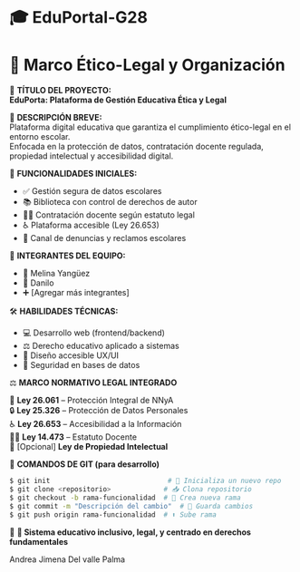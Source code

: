 
#             🎓 EduPortal-G28              #
#   🧭 Marco Ético-Legal y Organización     #


📌 **TÍTULO DEL PROYECTO:**  
**EduPorta: Plataforma de Gestión Educativa Ética y Legal**

📝 **DESCRIPCIÓN BREVE:**  
Plataforma digital educativa que garantiza el cumplimiento ético-legal en el entorno escolar.  
Enfocada en la protección de datos, contratación docente regulada, propiedad intelectual y accesibilidad digital.

🚀 **FUNCIONALIDADES INICIALES:**
- ✅ Gestión segura de datos escolares
- 📚 Biblioteca con control de derechos de autor
- 👩‍🏫 Contratación docente según estatuto legal
- ♿ Plataforma accesible (Ley 26.653)
- 📣 Canal de denuncias y reclamos escolares

👥 **INTEGRANTES DEL EQUIPO:**
- 👩 Melina Yangüez
- 👦 Danilo
- ➕ [Agregar más integrantes]

🛠️ **HABILIDADES TÉCNICAS:**
- 💻 Desarrollo web (frontend/backend)
- ⚖️ Derecho educativo aplicado a sistemas
- 🎨 Diseño accesible UX/UI
- 🔐 Seguridad en bases de datos


⚖️  **MARCO NORMATIVO LEGAL INTEGRADO**


📜 **Ley 26.061** – Protección Integral de NNyA  
🔒 **Ley 25.326** – Protección de Datos Personales  
♿ **Ley 26.653** – Accesibilidad a la Información  
👩‍🏫 **Ley 14.473** – Estatuto Docente  
🧠 [Opcional] **Ley de Propiedad Intelectual**


🧪 **COMANDOS DE GIT (para desarrollo)**


```bash
$ git init                             # 🚀 Inicializa un nuevo repo
$ git clone <repositorio>             # 📥 Clona repositorio
$ git checkout -b rama-funcionalidad  # 🌱 Crea nueva rama
$ git commit -m "Descripción del cambio"  # 💾 Guarda cambios
$ git push origin rama-funcionalidad  # ⬆️ Sube rama

```

🧪 **🧠 Sistema educativo inclusivo, legal,
y centrado en derechos fundamentales**

Andrea Jimena Del valle Palma
